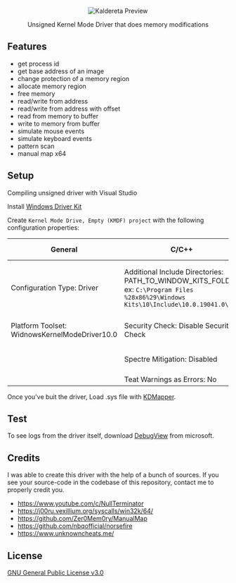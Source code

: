 <p align="center">
    <img src='./preview.png' alt='Kaldereta Preview'/>
</p>

<p align="center">
    Unsigned Kernel Mode Driver that does memory modifications
</p>

## Features

<ul>
    <li>get process id</li>
    <li>get base address of an image</li>
    <li>change protection of a memory region</li>
    <li>allocate memory region</li>
    <li>free memory</li>
    <li>read/write from address</li>
    <li>read/write from address with offset</li>
    <li>read from memory to buffer</li>
    <li>write to memory from buffer</li>
    <li>simulate mouse events</li>
    <li>simulate keyboard events</li>
    <li>pattern scan</li>
    <li>manual map x64</li>
</ul>

## Setup

Compiling unsigned driver with Visual Studio

Install [Windows Driver Kit](https://docs.microsoft.com/en-us/windows-hardware/drivers/download-the-wdk)

Create `Kernel Mode Drive, Empty (KMDF) project` with the following configuration properties:

|General|C/C++|Linker|Driver Settings|Inf2Cat|Driver Signing|
|-------|-----|------|---------------|-------|--------------|
|Configuration Type: Driver|Additional Include Directories: PATH_TO_WINDOW_KITS_FOLDER ex: `C:\Program Files %28x86%29\Windows Kits\10\Include\10.0.19041.0\um`|Entry Point: Driver Entry|Target OS Version: Windows 10 or higher|Run Inf2Cat: No|Sign Mode: Off|
|Platform Toolset: WidnowsKernelModeDriver10.0|Security Check: Disable Security Check||Target Platform: Universal|
||Spectre Mitigation: Disabled||Type of driver: KMDF|
||Teat Warnings as Errors: No|

Once you've buit the driver, Load .sys file with [KDMapper](https://github.com/TheCruZ/kdmapper).

## Test

To see logs from the driver itself, download [DebugView](https://learn.microsoft.com/en-us/sysinternals/downloads/debugview) from microsoft.

## Credits

I was able to create this driver with the help of a bunch of sources. If you see your source-code in the codebase of this repository, contact me to properly credit you.

* https://www.youtube.com/c/NullTerminator
* https://j00ru.vexillium.org/syscalls/win32k/64/
* https://github.com/Zer0Mem0ry/ManualMap
* https://github.com/nbqofficial/norsefire
* https://www.unknowncheats.me/

## License

[GNU General Public License v3.0](https://github.com/stephenasuncionDEV/kaldereta/blob/main/LICENSE)
